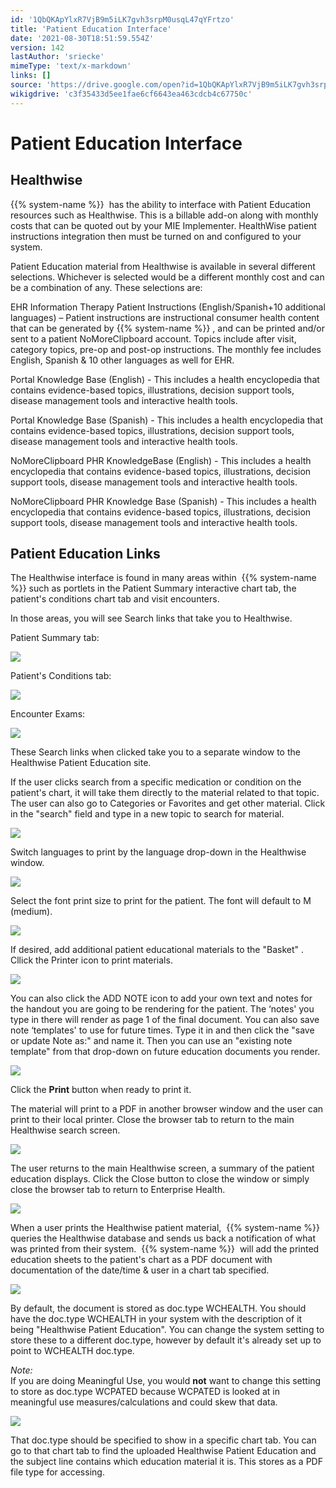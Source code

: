 ```yaml
---
id: '1QbQKApYlxR7VjB9m5iLK7gvh3srpM0usqL47qYFrtzo'
title: 'Patient Education Interface'
date: '2021-08-30T18:51:59.554Z'
version: 142
lastAuthor: 'sriecke'
mimeType: 'text/x-markdown'
links: []
source: 'https://drive.google.com/open?id=1QbQKApYlxR7VjB9m5iLK7gvh3srpM0usqL47qYFrtzo'
wikigdrive: 'c3f35433d5ee1fae6cf6643ea463cdcb4c67750c'
---
```

# Patient Education Interface


## Healthwise

{{% system-name %}}  has the ability to interface with Patient Education resources such as Healthwise. This is a billable add-on along with monthly costs that can be quoted out by your MIE Implementer. HealthWise patient instructions integration then must be turned on and configured to your system.

Patient Education material from Healthwise is available in several different selections. Whichever is selected would be a different monthly cost and can be a combination of any. These selections are:

EHR Information Therapy Patient Instructions (English/Spanish+10 additional languages) – Patient instructions are instructional consumer health content that can be generated by {{% system-name %}} , and can be printed and/or sent to a patient NoMoreClipboard account. Topics include after visit, category topics, pre-op and post-op instructions. The monthly fee includes English, Spanish & 10 other languages as well for EHR.

Portal Knowledge Base (English) - This includes a health encyclopedia that contains evidence-based topics, illustrations, decision support tools, disease management tools and interactive health tools.

Portal Knowledge Base (Spanish) - This includes a health encyclopedia that contains evidence-based topics, illustrations, decision support tools, disease management tools and interactive health tools.

NoMoreClipboard PHR KnowledgeBase (English) - This includes a health encyclopedia that contains evidence-based topics, illustrations, decision support tools, disease management tools and interactive health tools.

NoMoreClipboard PHR Knowledge Base (Spanish) - This includes a health encyclopedia that contains evidence-based topics, illustrations, decision support tools, disease management tools and interactive health tools.

## Patient Education Links

The Healthwise interface is found in many areas within  {{% system-name %}} such as portlets in the Patient Summary interactive chart tab, the patient's conditions chart tab and visit encounters.

In those areas, you will see Search links that take you to Healthwise.

Patient Summary tab:

![](../patient-education-interface.assets/14a44da761e40423ecdf07814a57f3aa.png)


Patient's Conditions tab:

![](../patient-education-interface.assets/df4a4e0dacebe64792df1e330fdb4fb2.png)


Encounter Exams:

![](../patient-education-interface.assets/309e1378216b2591ba694f5d7a0bcf7f.png)


These Search links when clicked take you to a separate window to the Healthwise Patient Education site.

If the user clicks search from a specific medication or condition on the patient's chart, it will take them directly to the material related to that topic. The user can also go to Categories or Favorites and get other material. Click in the "search" field and type in a new topic to search for material.


![](../patient-education-interface.assets/07ff587798c8c6a9579dda248ff1952b.png)


Switch languages to print by the language drop-down in the Healthwise window.


![](../patient-education-interface.assets/27b25f54b34e23333c11a4b6a4b37afd.png)


Select the font print size to print for the patient. The font will default to M (medium).

![](../patient-education-interface.assets/175f7c964de4fb54212bc5c01fad7260.png)


If desired, add additional patient educational materials to the "Basket" . Cllick the Printer icon to print materials.


![](../patient-education-interface.assets/a41df14a757b289d44714e05ff7648d4.png)



You can also click the ADD NOTE icon to add your own text and notes for the handout you are going to be rendering for the patient. The ‘notes' you type in there will render as page 1 of the final document. You can also save note ‘templates' to use for future times. Type it in and then click the "save or update Note as:" and name it. Then you can use an "existing note template" from that drop-down on future education documents you render.


![](../patient-education-interface.assets/40df5bfcb7f8818ba8bc08f3ea2e948e.png)


Click the **Print** button when ready to print it.

The material will print to a PDF in another browser window and the user can print to their local printer. Close the browser tab to return to the main Healthwise search screen.

![](../patient-education-interface.assets/5d295a4ddaf8808ca98a4cfbca0afb38.png)


The user returns to the main Healthwise screen, a summary of the patient education displays. Click the Close button to close the window or simply close the browser tab to return to Enterprise Health.

![](../patient-education-interface.assets/5c5ecd4e8ebab1b74379e5e9c69648e2.png)


When a user prints the Healthwise patient material,  {{% system-name %}} queries the Healthwise database and sends us back a notification of what was printed from their system.  {{% system-name %}}  will add the printed education sheets to the patient's chart as a PDF document with documentation of the date/time & user in a chart tab specified.


![](../patient-education-interface.assets/034311270d07c42d5ae21e454593bf17.png)



By default, the document is stored as doc.type WCHEALTH. You should have the doc.type WCHEALTH in your system with the description of it being "Healthwise Patient Education". You can change the system setting to store these to a different doc.type, however by default it's already set up to point to WCHEALTH doc.type.

*Note:*  
If you are doing Meaningful Use, you would **not** want to change this setting to store as doc.type WCPATED because WCPATED is looked at in meaningful use measures/calculations and could skew that data.

![](../patient-education-interface.assets/65aa294d48f757f0e2f1e7846880441f.png)

That doc.type should be specified to show in a specific chart tab. You can go to that chart tab to find the uploaded Healthwise Patient Education and the subject line contains which education material it is. This stores as a PDF file type for accessing.


